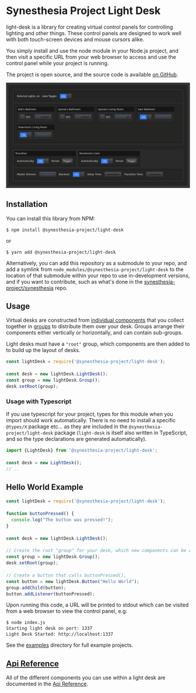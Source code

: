# Synesthesia Project Light Desk

light-desk is a library for creating virtual control panels for controlling
lighting and other things. These control panels are designed to work well with
both touch-screen devices and mouse cursors alike.

You simply install and use the node module in your Node.js project, and then
visit a specific URL from your web browser to access and use the control panel
while your project is running.

The project is open source, and the source code is available [on GitHub](https://github.com/synesthesia-project/light-desk).

![Screenshot](images/screenshot.png)

## Installation

You can install this library from NPM:

```
$ npm install @synesthesia-project/light-desk
```

or

```
$ yarn add @synesthesia-project/light-desk
```

Alternatively, you can add this repository as a submodule to your repo, and add
a symlink from `node_modules/@synesthesia-project/light-desk` to the location of
that submodule within your repo to use in-development versions, and if you want
to contribute, such as what's done in the [synesthesia-project/synesthesia](https://github.com/synesthesia-project/synesthesia)
repo.

## Usage

Virtual desks are constructed from
[individual components](https://synesthesia-project.github.io/light-desk/api/)
that you collect together in
[groups](https://synesthesia-project.github.io/light-desk/api/classes/_components_group_.group.html)
to distribute them over your desk. Groups arrange their components either
vertically or horizontally, and can contain sub-groups.

Light desks must have a `"root"` group, which components are then added to to
build up the layout of desks.

```js
const lightDesk = require('@synesthesia-project/light-desk');

const desk = new lightDesk.LightDesk();
const group = new lightDesk.Group();
desk.setRoot(group);
```

### Usage with Typescript

If you use typescript for your project, types for this module when you import should work automatically. There is no need to install a specific `@types/X` package etc... as they are included in the `@synesthesia-project/light-desk` package (`light-desk` is itself also written in TypeScript, and so the type declarations are generated automatically).

```ts
import {LightDesk} from '@synesthesia-project/light-desk';

const desk = new LightDesk();
// ..
```

## Hello World Example

```js
const lightDesk = require('@synesthesia-project/light-desk');

function buttonPressed() {
  console.log("The button was pressed!");
}

const desk = new lightDesk.LightDesk();

// Create the root "group" for your desk, which new components can be added to
const group = new lightDesk.Group();
desk.setRoot(group);

// Create a button that calls buttonPressed(),
const button = new lightDesk.Button("Hello World");
group.addChild(button);
button.addListener(buttonPressed);
```

Upon running this code, a URL will be printed to stdout which can be visited from a web browser to view the control panel, e.g:

```
$ node index.js
Starting light desk on port: 1337
Light Desk Started: http://localhost:1337
```

See the [examples](https://github.com/synesthesia-project/light-desk/tree/master/examples) directory for full example projects.

## [Api Reference](https://synesthesia-project.github.io/light-desk/api/)

All of the different components you can use within a light desk are documented
in the [Api Reference](https://synesthesia-project.github.io/light-desk/api/).

